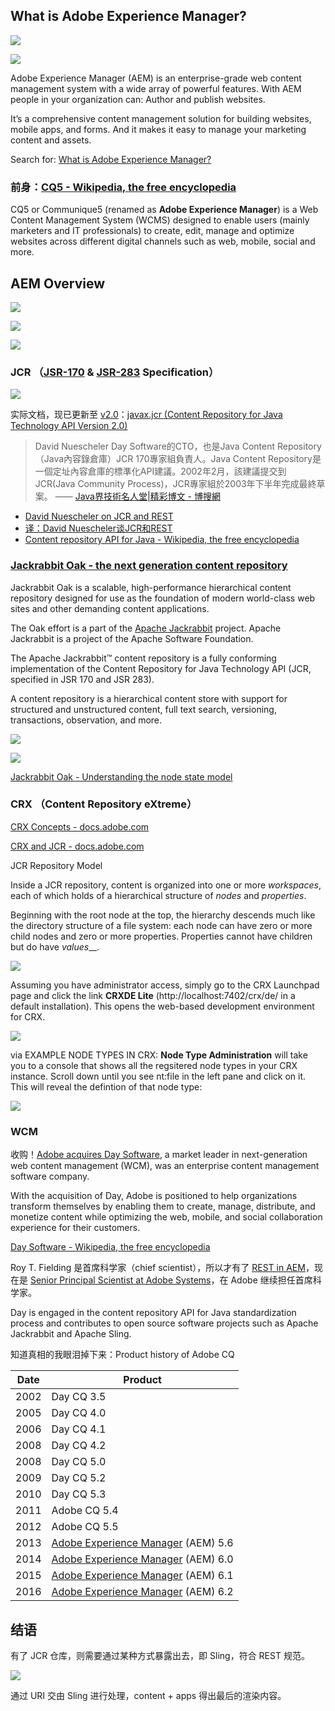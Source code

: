 ## What is Adobe Experience Manager?

![](http://7xjbdq.com1.z0.glb.clouddn.com/images/2016/1469613935722.png)

![](http://7xjbdq.com1.z0.glb.clouddn.com/images/2016/1469426041703.png)

Adobe Experience Manager (AEM) is an enterprise-grade web content management system with a wide array of powerful features. With AEM people in your organization can: Author and publish websites.

It’s a comprehensive content management solution for building websites, mobile apps, and forms. And it makes it easy to manage your marketing content and assets.

Search for: [What is Adobe Experience Manager?](https://www.google.com/search?newwindow=1&q=What+is+Adobe+Experience+Manager%3F&sa=X&ved=0ahUKEwicuLvl9Y3OAhUFKpQKHfqDBOYQzmcIYQ)

### 前身：[CQ5 - Wikipedia, the free encyclopedia](https://en.wikipedia.org/wiki/CQ5)

CQ5 or Communique5 (renamed as **Adobe Experience Manager**) is a Web Content Management System (WCMS) designed to enable users (mainly marketers and IT professionals) to create, edit, manage and optimize websites across different digital channels such as web, mobile, social and more.

## AEM Overview

![](http://7xjbdq.com1.z0.glb.clouddn.com/images/2016/1469613962134.png)

![](http://7xjbdq.com1.z0.glb.clouddn.com/images/2016/1469613309028.png)

![](http://7xjbdq.com1.z0.glb.clouddn.com/images/2016/1469614691277.png)

### JCR （[JSR-170](https://jcp.org/en/jsr/detail?id=170) & [JSR-283](https://jcp.org/en/jsr/detail?id=283) Specification）

![](http://7xjbdq.com1.z0.glb.clouddn.com/images/2016/1469623943917.png)


实际文档，现已更新至 [v2.0](https://docs.adobe.com/content/docs/en/spec/jcr/2.0/)：[javax.jcr (Content Repository for Java Technology API Version 2.0)](https://docs.adobe.com/docs/en/spec/jsr170/javadocs/jcr-2.0/index.html?overview-summary.html)

> David Nuescheler Day Software的CTO，也是Java Content Repository（Java內容錄倉庫）JCR 170專家組負責人。Java Content Repository是一個定址內容倉庫的標準化API建議。2002年2月，該建議提交到JCR(Java Community Process)，JCR專家組於2003年下半年完成最終草案。  —— [Java界技術名人堂|精彩博文 - 博搜網](http://cocboso.com/subject/about/28941.html)


- [David Nuescheler on JCR and REST](https://www.infoq.com/articles/nuescheler-jcr-rest)
- [译：David Nuescheler谈JCR和REST](http://www.infoq.com/cn/articles/nuescheler-jcr-rest)
- [Content repository API for Java - Wikipedia, the free encyclopedia](https://en.wikipedia.org/wiki/Content_repository_API_for_Java)

### [Jackrabbit Oak - the next generation content repository](https://jackrabbit.apache.org/oak/)

Jackrabbit Oak is a scalable, high-performance hierarchical content
repository designed for use as the foundation of modern world-class
web sites and other demanding content applications.

The Oak effort is a part of the [Apache Jackrabbit](http://jackrabbit.apache.org/jcr/index.html) project.
Apache Jackrabbit is a project of the Apache Software Foundation.

The Apache Jackrabbit™ content repository is a fully conforming implementation of the Content Repository for Java Technology API (JCR, specified in JSR 170 and JSR 283).

A content repository is a hierarchical content store with support for structured and unstructured content, full text search, versioning, transactions, observation, and more.

![](http://7xjbdq.com1.z0.glb.clouddn.com/images/2016/1469622369891.png)

![](http://7xjbdq.com1.z0.glb.clouddn.com/images/2016/1469624617168.png)

[Jackrabbit Oak - Understanding the node state model](https://jackrabbit.apache.org/oak/docs/architecture/nodestate.html)

### CRX （**C**ontent **R**epository e**X**treme）

[CRX Concepts - docs.adobe.com](https://docs.adobe.com/docs/en/crx/2-0/getting_started/crx_concepts.html)

[CRX and JCR - docs.adobe.com](https://docs.adobe.com/docs/en/crx/2-3/getting_started/jcr_content_repository.html)

JCR Repository Model

Inside a JCR repository, content is organized into one or more _workspaces_, each of which holds of a hierarchical structure of _nodes_ and _properties_.

Beginning with the root node at the top, the hierarchy descends much like the directory structure of a file system: each node can have zero or more child nodes and zero or more properties. Properties cannot have children but do have _values___. 

![](http://7xjbdq.com1.z0.glb.clouddn.com/images/2016/1469626168800.png)

Assuming you have administrator access, simply go to the CRX Launchpad page and click the link **CRXDE Lite** (http://localhost:7402/crx/de/ in a default installation). This opens the web-based development environment for CRX.

![](http://7xjbdq.com1.z0.glb.clouddn.com/images/2016/1469626279777.png)


via EXAMPLE NODE TYPES IN CRX: **Node Type Administration** will take you to a console that shows all the regsitered node types in your CRX instance. Scroll down until you see nt:file in the left pane and click on it. This will reveal the defintion of that node type:

![](http://7xjbdq.com1.z0.glb.clouddn.com/images/2016/1469626406567.png)

### WCM

收购！[Adobe acquires Day Software](http://www.adobe.com/investor-relations/day-acquisition.html), a market leader in next-generation web content management (WCM), was an enterprise content management software company.

With the acquisition of Day, Adobe is positioned to help organizations transform themselves by enabling them to create, manage, distribute, and monetize content while optimizing the web, mobile, and social collaboration experience for their customers.

[Day Software - Wikipedia, the free encyclopedia](https://en.wikipedia.org/wiki/Day_Software) 

Roy T. Fielding 是首席科学家（chief scientist），所以才有了 [REST in AEM](http://www.slideshare.net/royfielding/rest-in-aem)，现在是 [Senior Principal Scientist  at Adobe Systems](https://www.linkedin.com/in/royfielding)，在 Adobe 继续担任首席科学家。

Day is engaged in the content repository API for Java standardization process and contributes to open source software projects such as Apache Jackrabbit and Apache Sling.

知道真相的我眼泪掉下来：Product history of Adobe CQ

Date | Product      
---- | ----------
2002 | Day CQ 3.5                           
2005 | Day CQ 4.0                         
2006 | Day CQ 4.1                       
2008 | Day CQ 4.2                        
2008 | Day CQ 5.0                        
2009 | Day CQ 5.2                        
2010 | Day CQ 5.3                        
2011 | Adobe CQ 5.4                      
2012 | Adobe CQ 5.5                      
2013 | [Adobe Experience Manager](https://en.wikipedia.org/wiki/Adobe_Marketing_Cloud "Adobe Marketing Cloud") (AEM) 5.6
2014 | [Adobe Experience Manager](https://en.wikipedia.org/wiki/Adobe_Marketing_Cloud "Adobe Marketing Cloud") (AEM) 6.0
2015 | [Adobe Experience Manager](https://en.wikipedia.org/wiki/Adobe_Marketing_Cloud "Adobe Marketing Cloud") (AEM) 6.1
2016 | [Adobe Experience Manager](https://en.wikipedia.org/wiki/Adobe_Marketing_Cloud "Adobe Marketing Cloud") (AEM) 6.2

## 结语

有了 JCR 仓库，则需要通过某种方式暴露出去，即 Sling，符合 REST 规范。

![](http://7xjbdq.com1.z0.glb.clouddn.com/images/2016/1469624381359.png)

通过 URI 交由 Sling 进行处理，content + apps 得出最后的渲染内容。